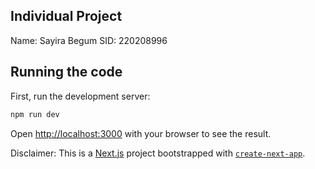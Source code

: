 ## Individual Project
Name: Sayira Begum
SID: 220208996

## Running the code

First, run the development server:

```bash
npm run dev
```

Open [http://localhost:3000](http://localhost:3000) with your browser to see the result.


Disclaimer: This is a [Next.js](https://nextjs.org) project bootstrapped with [`create-next-app`](https://github.com/vercel/next.js/tree/canary/packages/create-next-app).
